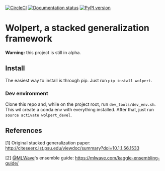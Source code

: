 [![CircleCI](https://circleci.com/gh/caioaao/wolpert.png?style=shield)](https://circleci.com/gh/caioaao/wolpert)
[![Documentation status](https://readthedocs.org/projects/wolpert/badge/?version=latest)](https://wolpert.readthedocs.io/en/latest/?badge=latest)
[![PyPI version](https://badge.fury.io/py/wolpert.svg)](https://badge.fury.io/py/wolpert)

# Wolpert, a stacked generalization framework

__Warning:__ this project is still in alpha.



## Install

The easiest way to install is through pip. Just run `pip install wolpert`.

### Dev environment

Clone this repo and, while on the project root, run `dev_tools/dev_env.sh`. This
wil create a conda env with everything installed. After that, just run
`source activate wolpert_devel`.

## References

[1] Original stacked generalization paper: http://citeseerx.ist.psu.edu/viewdoc/summary?doi=10.1.1.56.1533

[2] [@MLWave](https://github.com/MLWave)'s ensemble guide: https://mlwave.com/kaggle-ensembling-guide/
